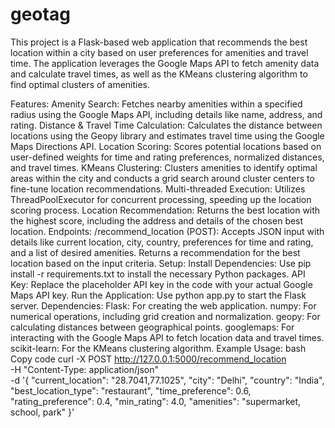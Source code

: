 # geotag
This project is a Flask-based web application that recommends the best location within a city based on user preferences for amenities and travel time. The application leverages the Google Maps API to fetch amenity data and calculate travel times, as well as the KMeans clustering algorithm to find optimal clusters of amenities.

Features:
Amenity Search: Fetches nearby amenities within a specified radius using the Google Maps API, including details like name, address, and rating.
Distance & Travel Time Calculation: Calculates the distance between locations using the Geopy library and estimates travel time using the Google Maps Directions API.
Location Scoring: Scores potential locations based on user-defined weights for time and rating preferences, normalized distances, and travel times.
KMeans Clustering: Clusters amenities to identify optimal areas within the city and conducts a grid search around cluster centers to fine-tune location recommendations.
Multi-threaded Execution: Utilizes ThreadPoolExecutor for concurrent processing, speeding up the location scoring process.
Location Recommendation: Returns the best location with the highest score, including the address and details of the chosen best location.
Endpoints:
/recommend_location (POST): Accepts JSON input with details like current location, city, country, preferences for time and rating, and a list of desired amenities. Returns a recommendation for the best location based on the input criteria.
Setup:
Install Dependencies: Use pip install -r requirements.txt to install the necessary Python packages.
API Key: Replace the placeholder API key in the code with your actual Google Maps API key.
Run the Application: Use python app.py to start the Flask server.
Dependencies:
Flask: For creating the web application.
numpy: For numerical operations, including grid creation and normalization.
geopy: For calculating distances between geographical points.
googlemaps: For interacting with the Google Maps API to fetch location data and travel times.
scikit-learn: For the KMeans clustering algorithm.
Example Usage:
bash
Copy code
curl -X POST http://127.0.0.1:5000/recommend_location \
-H "Content-Type: application/json" \
-d '{
    "current_location": "28.7041,77.1025",
    "city": "Delhi",
    "country": "India",
    "best_location_type": "restaurant",
    "time_preference": 0.6,
    "rating_preference": 0.4,
    "min_rating": 4.0,
    "amenities": "supermarket, school, park"
}'
